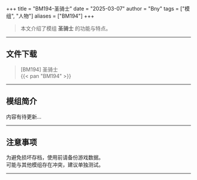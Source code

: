 +++
title = "BM194-圣骑士"
date = "2025-03-07"
author = "Bny"
tags = ["模组", "人物"]
aliases = ["BM194"]
+++

> 本文介绍了模组 **圣骑士** 的功能与特点。

---

## 文件下载

> [BM194] 圣骑士  
{{< pan "BM194" >}}  

---

## 模组简介

>  
内容有待更新...  

---

## 注意事项

>  
为避免损坏存档，使用前请备份游戏数据。  
可能与其他模组存在冲突，建议单独测试。  

---

